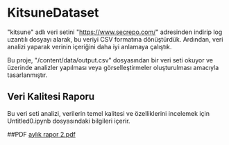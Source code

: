 # KitsuneDataset

"kitsune" adlı veri setini "https://www.secrepo.com/" adresinden indirip log uzantılı dosyayı alarak, bu veriyi CSV formatına dönüştürdük. Ardından, veri analizi yaparak verinin içeriğini daha iyi anlamaya çalıştık.

Bu proje, "/content/data/output.csv" dosyasından bir veri seti okuyor ve üzerinde analizler yapılması veya görselleştirmeler oluşturulması amacıyla tasarlanmıştır.    


## Veri Kalitesi Raporu

Bu veri seti analizi, verilerin temel kalitesi ve özelliklerini incelemek için Untitled0.ipynb dosyasındaki bilgileri içerir.

##PDF
[aylık rapor 2.pdf](https://github.com/lorinesim/KitsuneDataset/files/13514029/aylik.rapor.2.pdf)

